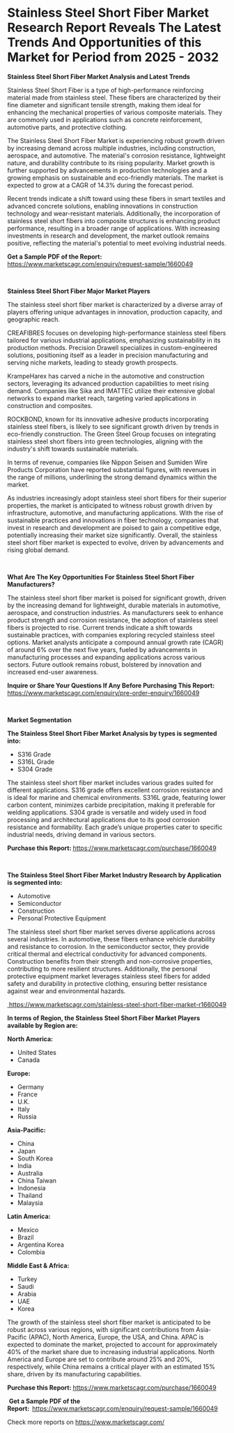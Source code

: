 <p><h1>Stainless Steel Short Fiber Market Research Report Reveals The Latest Trends And Opportunities of this Market for Period from 2025 - 2032</h1></p><p><strong>Stainless Steel Short Fiber Market Analysis and Latest Trends</strong></p>
<p><p>Stainless Steel Short Fiber is a type of high-performance reinforcing material made from stainless steel. These fibers are characterized by their fine diameter and significant tensile strength, making them ideal for enhancing the mechanical properties of various composite materials. They are commonly used in applications such as concrete reinforcement, automotive parts, and protective clothing.</p><p>The Stainless Steel Short Fiber Market is experiencing robust growth driven by increasing demand across multiple industries, including construction, aerospace, and automotive. The material's corrosion resistance, lightweight nature, and durability contribute to its rising popularity. Market growth is further supported by advancements in production technologies and a growing emphasis on sustainable and eco-friendly materials. The market is expected to grow at a CAGR of 14.3% during the forecast period. </p><p>Recent trends indicate a shift toward using these fibers in smart textiles and advanced concrete solutions, enabling innovations in construction technology and wear-resistant materials. Additionally, the incorporation of stainless steel short fibers into composite structures is enhancing product performance, resulting in a broader range of applications. With increasing investments in research and development, the market outlook remains positive, reflecting the material's potential to meet evolving industrial needs.</p></p>
<p><strong>Get a Sample PDF of the Report:&nbsp;</strong> <a href="https://www.marketscagr.com/enquiry/request-sample/1660049?utm_campaign=2882&utm_medium=2&utm_source=Github&utm_content=ia&utm_term=29032025&utm_id=stainless-steel-short-fiber">https://www.marketscagr.com/enquiry/request-sample/1660049</a></p>
<p>&nbsp;</p>
<p><strong>Stainless Steel Short Fiber Major Market Players</strong></p>
<p><p>The stainless steel short fiber market is characterized by a diverse array of players offering unique advantages in innovation, production capacity, and geographic reach. </p><p>CREAFIBRES focuses on developing high-performance stainless steel fibers tailored for various industrial applications, emphasizing sustainability in its production methods. Precision Drawell specializes in custom-engineered solutions, positioning itself as a leader in precision manufacturing and serving niche markets, leading to steady growth prospects.</p><p>KrampeHarex has carved a niche in the automotive and construction sectors, leveraging its advanced production capabilities to meet rising demand. Companies like Sika and IMATTEC utilize their extensive global networks to expand market reach, targeting varied applications in construction and composites.</p><p>ROCKBOND, known for its innovative adhesive products incorporating stainless steel fibers, is likely to see significant growth driven by trends in eco-friendly construction. The Green Steel Group focuses on integrating stainless steel short fibers into green technologies, aligning with the industry's shift towards sustainable materials.</p><p>In terms of revenue, companies like Nippon Seisen and Sumiden Wire Products Corporation have reported substantial figures, with revenues in the range of millions, underlining the strong demand dynamics within the market. </p><p>As industries increasingly adopt stainless steel short fibers for their superior properties, the market is anticipated to witness robust growth driven by infrastructure, automotive, and manufacturing applications. With the rise of sustainable practices and innovations in fiber technology, companies that invest in research and development are poised to gain a competitive edge, potentially increasing their market size significantly. Overall, the stainless steel short fiber market is expected to evolve, driven by advancements and rising global demand.</p></p>
<p>&nbsp;</p>
<p><strong>What Are The Key Opportunities For Stainless Steel Short Fiber Manufacturers?</strong></p>
<p><p>The stainless steel short fiber market is poised for significant growth, driven by the increasing demand for lightweight, durable materials in automotive, aerospace, and construction industries. As manufacturers seek to enhance product strength and corrosion resistance, the adoption of stainless steel fibers is projected to rise. Current trends indicate a shift towards sustainable practices, with companies exploring recycled stainless steel options. Market analysts anticipate a compound annual growth rate (CAGR) of around 6% over the next five years, fueled by advancements in manufacturing processes and expanding applications across various sectors. Future outlook remains robust, bolstered by innovation and increased end-user awareness.</p></p>
<p><strong>Inquire or Share Your Questions If Any Before Purchasing This Report:</strong> <a href="https://www.marketscagr.com/enquiry/pre-order-enquiry/1660049?utm_campaign=2882&utm_medium=2&utm_source=Github&utm_content=ia&utm_term=29032025&utm_id=stainless-steel-short-fiber">https://www.marketscagr.com/enquiry/pre-order-enquiry/1660049</a></p>
<p>&nbsp;</p>
<p><strong>Market Segmentation</strong></p>
<p><strong>The Stainless Steel Short Fiber Market Analysis by types is segmented into:</strong></p>
<p><ul><li>S316 Grade</li><li>S316L Grade</li><li>S304 Grade</li></ul></p>
<p><p>The stainless steel short fiber market includes various grades suited for different applications. S316 grade offers excellent corrosion resistance and is ideal for marine and chemical environments. S316L grade, featuring lower carbon content, minimizes carbide precipitation, making it preferable for welding applications. S304 grade is versatile and widely used in food processing and architectural applications due to its good corrosion resistance and formability. Each grade’s unique properties cater to specific industrial needs, driving demand in various sectors.</p></p>
<p><strong>Purchase this Report:&nbsp;</strong><a href="https://www.marketscagr.com/purchase/1660049?utm_campaign=2882&utm_medium=2&utm_source=Github&utm_content=ia&utm_term=29032025&utm_id=stainless-steel-short-fiber">https://www.marketscagr.com/purchase/1660049</a></p>
<p>&nbsp;</p>
<p><strong>The Stainless Steel Short Fiber Market Industry Research by Application is segmented into:</strong></p>
<p><ul><li>Automotive</li><li>Semiconductor</li><li>Construction</li><li>Personal Protective Equipment</li></ul></p>
<p><p>The stainless steel short fiber market serves diverse applications across several industries. In automotive, these fibers enhance vehicle durability and resistance to corrosion. In the semiconductor sector, they provide critical thermal and electrical conductivity for advanced components. Construction benefits from their strength and non-corrosive properties, contributing to more resilient structures. Additionally, the personal protective equipment market leverages stainless steel fibers for added safety and durability in protective clothing, ensuring better resistance against wear and environmental hazards.</p></p>
<p><a href="https://www.marketscagr.com/stainless-steel-short-fiber-market-r1660049?utm_campaign=2882&utm_medium=2&utm_source=Github&utm_content=ia&utm_term=29032025&utm_id=stainless-steel-short-fiber">&nbsp;https://www.marketscagr.com/stainless-steel-short-fiber-market-r1660049</a></p>
<p><strong>In terms of Region, the Stainless Steel Short Fiber Market Players available by Region are:</strong></p>
<p>
    <p> <strong> North America: </strong>
        <ul>
            <li>United States</li>
            <li>Canada</li>
        </ul>
        </p> 
    <p> <strong> Europe: </strong>
        <ul>
            <li>Germany</li>
            <li>France</li>
            <li>U.K.</li>
            <li>Italy</li>
            <li>Russia</li>
        </ul>
        </p> 
    <p> <strong> Asia-Pacific: </strong>
        <ul>
            <li>China</li>
            <li>Japan</li>
            <li>South Korea</li>
            <li>India</li>
            <li>Australia</li>
            <li>China Taiwan</li>
            <li>Indonesia</li>
            <li>Thailand</li>
            <li>Malaysia</li>
        </ul>
        </p> 
    <p> <strong> Latin America: </strong>
        <ul>
            <li>Mexico</li>
            <li>Brazil</li>
            <li>Argentina Korea</li>
            <li>Colombia</li>
        </ul>
        </p> 
    <p> <strong> Middle East & Africa: </strong>
        <ul>
            <li>Turkey</li>
            <li>Saudi</li>
            <li>Arabia</li>
            <li>UAE</li>
            <li>Korea</li>
        </ul>
    </p>
    </p>
<p><p>The growth of the stainless steel short fiber market is anticipated to be robust across various regions, with significant contributions from Asia-Pacific (APAC), North America, Europe, the USA, and China. APAC is expected to dominate the market, projected to account for approximately 40% of the market share due to increasing industrial applications. North America and Europe are set to contribute around 25% and 20%, respectively, while China remains a critical player with an estimated 15% share, driven by its manufacturing capabilities.</p></p>
<p><strong>Purchase this Report: </strong><a href="https://www.marketscagr.com/purchase/1660049?utm_campaign=2882&utm_medium=2&utm_source=Github&utm_content=ia&utm_term=29032025&utm_id=stainless-steel-short-fiber">https://www.marketscagr.com/purchase/1660049</a></p>
<p>&nbsp;<strong>Get a Sample PDF of the Report:&nbsp;&nbsp;</strong><a href="https://www.marketscagr.com/enquiry/request-sample/1660049?utm_campaign=2882&utm_medium=2&utm_source=Github&utm_content=ia&utm_term=29032025&utm_id=stainless-steel-short-fiber">https://www.marketscagr.com/enquiry/request-sample/1660049</a></p>
<p><strong></strong></p>
<p>Check more reports on <a href="https://www.marketscagr.com/?utm_campaign=2882&utm_medium=2&utm_source=Github&utm_content=ia&utm_term=29032025&utm_id=stainless-steel-short-fiber">https://www.marketscagr.com/</a></p>